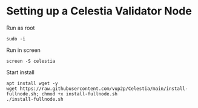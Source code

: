 # Setting up a Celestia Validator Node

Run as root

`sudo -i`

Run in screen

`screen -S celestia`

Start install

```
apt install wget -y
wget https://raw.githubusercontent.com/vup2p/Celestia/main/install-fullnode.sh; chmod +x install-fullnode.sh
./install-fullnode.sh
```
